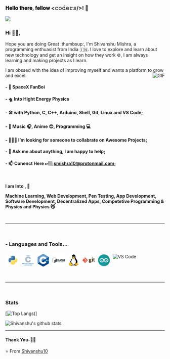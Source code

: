 ### 𝐇𝐞𝐥𝐥𝐨 𝐭𝐡𝐞𝐫𝐞, 𝐟𝐞𝐥𝐥𝐨𝐰 <𝚌𝚘𝚍𝚎𝚛𝚜/>! 👋

![](https://visitor-badge.glitch.me/badge?page_id=Shivanshu10.Shivanshu10)

### Hi 🙋‍♂️,
<p> Hope you are doing Great :thumbsup:, I'm Shivanshu Mishra, a programming enthuasist from India 🇮🇳. I love to explore and learn about new technology and get an insight on how they work 
⚙️, I am always learning and making projects as I learn. </p>
I am obssed with the idea of improving myself and wants a platform to grow and excel.

  <img height="250" align="right" alt="GIF" src="https://media.giphy.com/media/836HiJc7pgzy8iNXCn/giphy.gif" />

#### - 🔭 SpaceX FanBoi
#### - 🛸 Into Hight Energy Physics
#### - 🛠 with Python, C, C++, Arduino, Shell, Git, Linux and VS Code;
#### - 🥰 Music :headphones:, Anime :heart_eyes:, Programming :computer:
#### - 👨🏻‍💻  I’m looking for someone to collabrate on Awesome Projects;
#### - 💬 Ask me about anything, I am happy to help;
#### - 📫 Conenct Here 👉🏼 smishra10@protonmail.com;

<br />

**I am Into , 🙏**

**Machine Learning, Web Development, Pen Testing, App Development, Software Development, Decentralized Apps, Competetive Programming & Physics and Physics 😼**

<br>

*************

</br>

### - Languages and Tools...

<p>
 <img height="40" src="https://raw.githubusercontent.com/github/explore/80688e429a7d4ef2fca1e82350fe8e3517d3494d/topics/python/python.png" alt="Python" style="vertical-align:top; margin:4px"><img height="40" src="https://raw.githubusercontent.com/github/explore/80688e429a7d4ef2fca1e82350fe8e3517d3494d/topics/c/c.png" alt="C" style="vertical-align:top; margin:4px"><img height="40" src="https://raw.githubusercontent.com/github/explore/80688e429a7d4ef2fca1e82350fe8e3517d3494d/topics/cpp/cpp.png" alt="Cpp" style="vertical-align:top; margin:4px"><img height="40" src="https://raw.githubusercontent.com/github/explore/80688e429a7d4ef2fca1e82350fe8e3517d3494d/topics/bash/bash.png" alt="Bash" style="vertical-align:top; margin:4px"><img height="40" src="https://raw.githubusercontent.com/github/explore/80688e429a7d4ef2fca1e82350fe8e3517d3494d/topics/linux/linux.png" alt="Linux" style="vertical-align:top; margin:4px"><img height="40" src="https://raw.githubusercontent.com/github/explore/80688e429a7d4ef2fca1e82350fe8e3517d3494d/topics/git/git.png" alt="Git" style="vertical-align:top; margin:4px"><img height="40" src="https://raw.githubusercontent.com/github/explore/80688e429a7d4ef2fca1e82350fe8e3517d3494d/topics/arduino/arduino.png" alt="Arduino" style="vertical-align:top; margin:4px"><img height="40" src="https://camo.githubusercontent.com/d4dcf8fd2bf82734a52774ae132c387357221a5d144ef0356e52c66a2d9f41e9/68747470733a2f2f63646e2e737667706f726e2e636f6d2f6c6f676f732f76697375616c2d73747564696f2d636f64652e737667" alt="VS Code" style="vertical-align:top; margin:4px">


</p>

<br>

*************

</br>

### Stats

[![Top Langs](https://github-readme-stats.vercel.app/api/top-langs/?username=Shivanshu10&show_icons=true&title_color=fff&icon_color=79ff97&text_color=9f9f9f&bg_color=151515))]


![Shivanshu's github stats](https://github-readme-stats.vercel.app/api?username=Shivanshu10&show_icons=true&title_color=fff&icon_color=79ff97&text_color=9f9f9f&bg_color=151515)

***********************************

#### Thank You-🙏🏼

⭐️ From [Shivanshu10](https://github.com/Shivanshu10)
